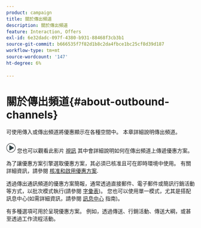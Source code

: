 ```yaml
---
product: campaign
title: 關於傳出頻道
description: 關於傳出頻道
feature: Interaction, Offers
exl-id: 6e32dadc-097f-4380-b931-88468f3cb3b1
source-git-commit: b666535f7f82d1b8c2da4fbce1bc25cf8d39d187
workflow-type: tm+mt
source-wordcount: '147'
ht-degree: 6%

---
```


# 關於傳出頻道{#about-outbound-channels}



可使用傳入或傳出頻道將優惠顯示在各種空間中。 本章詳細說明傳出頻道。

![](assets/do-not-localize/how-to-video.png) 您也可以觀看此影片 [視訊](https://helpx.adobe.com/campaign/classic/how-to/deliver-an-offer-on-outbound-channel-in-acv6.html?playlist=/ccx/v1/collection/product/campaign/classic/segment/digital-marketers/explevel/intermediate/applaunch/get-started/collection.ccx.js&amp;ref=helpx.adobe.com) 其中會詳細說明如何在傳出頻道上傳遞優惠方案。

為了讓優惠方案引擎選取優惠方案，其必須已核准且可在即時環境中使用。 有關詳細資訊，請參閱 [核准和啟用優惠方案](../../interaction/using/approving-and-activating-an-offer.md).

透過傳出通訊頻道的優惠方案簡報，通常透過直接郵件、電子郵件或簡訊行銷活動等方式，以批次模式執行(請參閱 [字彙表](../../interaction/using/i-glossary.md))。 您也可以使用單一模式，尤其是搭配訊息中心(如需詳細資訊，請參閱 [訊息中心](../../message-center/using/about-transactional-messaging.md) 指南)。

有多種選項可用於呈現優惠方案。 例如，透過傳送、行銷活動、傳送大綱，或甚至透過工作流程活動。
